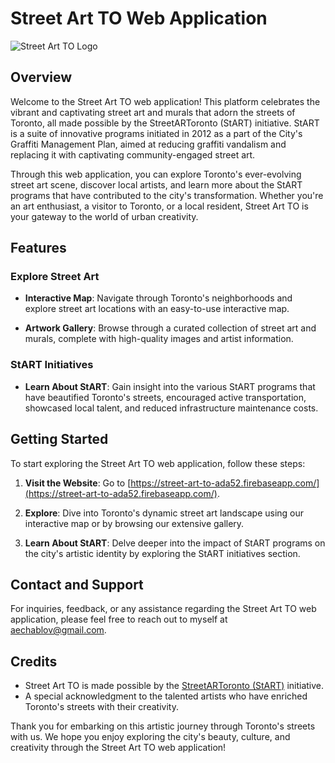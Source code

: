 # Street Art TO Web Application

![Street Art TO Logo](StreetArtTOLogo.png)

## Overview

Welcome to the Street Art TO web application! This platform celebrates the vibrant and captivating street art and murals that adorn the streets of Toronto, all made possible by the StreetARToronto (StART) initiative. StART is a suite of innovative programs initiated in 2012 as a part of the City's Graffiti Management Plan, aimed at reducing graffiti vandalism and replacing it with captivating community-engaged street art.

Through this web application, you can explore Toronto's ever-evolving street art scene, discover local artists, and learn more about the StART programs that have contributed to the city's transformation. Whether you're an art enthusiast, a visitor to Toronto, or a local resident, Street Art TO is your gateway to the world of urban creativity.

## Features

### Explore Street Art

- **Interactive Map**: Navigate through Toronto's neighborhoods and explore street art locations with an easy-to-use interactive map.

- **Artwork Gallery**: Browse through a curated collection of street art and murals, complete with high-quality images and artist information.

### StART Initiatives

- **Learn About StART**: Gain insight into the various StART programs that have beautified Toronto's streets, encouraged active transportation, showcased local talent, and reduced infrastructure maintenance costs.


## Getting Started

To start exploring the Street Art TO web application, follow these steps:

1. **Visit the Website**: Go to [https://street-art-to-ada52.firebaseapp.com/](https://street-art-to-ada52.firebaseapp.com/).

2. **Explore**: Dive into Toronto's dynamic street art landscape using our interactive map or by browsing our extensive gallery.

3. **Learn About StART**: Delve deeper into the impact of StART programs on the city's artistic identity by exploring the StART initiatives section.

## Contact and Support

For inquiries, feedback, or any assistance regarding the Street Art TO web application, please feel free to reach out to myself at [aechablov@gmail.com](mailto:aechablov@gmail.com).

## Credits

- Street Art TO is made possible by the [StreetARToronto (StART)](https://www.toronto.ca/services-payments/streets-parking-transportation/enhancing-our-streets-and-public-realm/streetartoronto/) initiative.
- A special acknowledgment to the talented artists who have enriched Toronto's streets with their creativity.

Thank you for embarking on this artistic journey through Toronto's streets with us. We hope you enjoy exploring the city's beauty, culture, and creativity through the Street Art TO web application!
